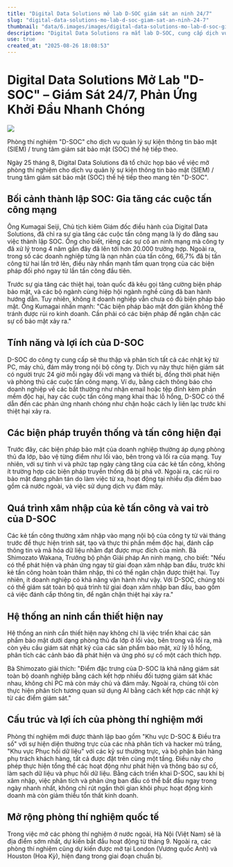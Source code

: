 ```yaml
---
title: "Digital Data Solutions mở lab D-SOC giám sát an ninh 24/7"
slug: "digital-data-solutions-mo-lab-d-soc-giam-sat-an-ninh-24-7"
thumbnail: "data/6.images/images/digital-data-solutions-mo-lab-d-soc-giam-sat-an-ninh-24-7.webp"
description: "Digital Data Solutions ra mắt lab D-SOC, cung cấp dịch vụ giám sát bảo mật 24/7 và ứng phó nhanh với tấn công mạng, giúp giảm thiểu rủi ro và tổn thất kinh doanh."
use: true
created_at: "2025-08-26 18:08:53"
---
```


# Digital Data Solutions Mở Lab "D-SOC" – Giám Sát 24/7, Phản Ứng Khởi Đầu Nhanh Chóng

![](/images/20250826-35237173-zdnet-000-1-view.webp)

Phòng thí nghiệm "D-SOC" cho dịch vụ quản lý sự kiện thông tin bảo mật (SIEM) / trung tâm giám sát bảo mật (SOC) thế hệ tiếp theo.

Ngày 25 tháng 8, Digital Data Solutions đã tổ chức họp báo về việc mở phòng thí nghiệm cho dịch vụ quản lý sự kiện thông tin bảo mật (SIEM) / trung tâm giám sát bảo mật (SOC) thế hệ tiếp theo mang tên "D-SOC".

## Bối cảnh thành lập SOC: Gia tăng các cuộc tấn công mạng

Ông Kumagai Seiji, Chủ tịch kiêm Giám đốc điều hành của Digital Data Solutions, đã chỉ ra sự gia tăng các cuộc tấn công mạng là lý do đằng sau việc thành lập SOC. Ông cho biết, riêng các sự cố an ninh mạng mà công ty đã xử lý trong 4 năm gần đây đã lên tới hơn 20.000 trường hợp. Ngoài ra, trong số các doanh nghiệp từng là nạn nhân của tấn công, 66,7% đã bị tấn công từ hai lần trở lên, điều này nhấn mạnh tầm quan trọng của các biện pháp đối phó ngay từ lần tấn công đầu tiên.

Trước sự gia tăng các thiệt hại, toàn quốc đã kêu gọi tăng cường biện pháp bảo mật, và các bộ ngành cùng hiệp hội ngành nghề cũng đã ban hành hướng dẫn. Tuy nhiên, không ít doanh nghiệp vẫn chưa có đủ biện pháp bảo mật. Ông Kumagai nhấn mạnh: "Các biện pháp bảo mật đơn giản không thể tránh được rủi ro kinh doanh. Cần phải có các biện pháp để ngăn chặn các sự cố bảo mật xảy ra."

## Tính năng và lợi ích của D-SOC

D-SOC do công ty cung cấp sẽ thu thập và phân tích tất cả các nhật ký từ PC, máy chủ, đám mây trong nội bộ công ty. Dịch vụ này thực hiện giám sát có người trực 24 giờ mỗi ngày đối với mạng và thiết bị, đồng thời phát hiện và phòng thủ các cuộc tấn công mạng. Ví dụ, bằng cách thông báo cho doanh nghiệp về các bất thường như nhận email hoặc tệp đính kèm phần mềm độc hại, hay các cuộc tấn công mạng khai thác lỗ hổng, D-SOC có thể dẫn đến các phản ứng nhanh chóng như chặn hoặc cách ly liên lạc trước khi thiệt hại xảy ra.

## Các biện pháp truyền thống và tấn công hiện đại

Trước đây, các biện pháp bảo mật của doanh nghiệp thường áp dụng phòng thủ đa lớp, bảo vệ từng điểm như lối vào, bên trong và lối ra của mạng. Tuy nhiên, với sự tinh vi và phức tạp ngày càng tăng của các kẻ tấn công, không ít trường hợp các biện pháp truyền thống đã bị phá vỡ. Ngoài ra, các rủi ro bảo mật đang phân tán do làm việc từ xa, hoạt động tại nhiều địa điểm bao gồm cả nước ngoài, và việc sử dụng dịch vụ đám mây.

## Quá trình xâm nhập của kẻ tấn công và vai trò của D-SOC

Các kẻ tấn công thường xâm nhập vào mạng nội bộ của công ty từ vài tháng trước để thực hiện trinh sát, tạo và thực thi phần mềm độc hại, đánh cắp thông tin và mã hóa dữ liệu nhằm đạt được mục đích của mình. Bà Shimozato Wakana, Trưởng bộ phận Giải pháp An ninh mạng, cho biết: "Nếu có thể phát hiện và phản ứng ngay từ giai đoạn xâm nhập ban đầu, trước khi kẻ tấn công hoàn toàn thâm nhập, thì có thể ngăn chặn được thiệt hại. Tuy nhiên, ít doanh nghiệp có khả năng vận hành như vậy. Với D-SOC, chúng tôi có thể giám sát toàn bộ quá trình từ giai đoạn xâm nhập ban đầu, bao gồm cả việc đánh cắp thông tin, để ngăn chặn thiệt hại xảy ra."

## Hệ thống an ninh cần thiết hiện nay

Hệ thống an ninh cần thiết hiện nay không chỉ là việc triển khai các sản phẩm bảo mật dưới dạng phòng thủ đa lớp ở lối vào, bên trong và lối ra, mà còn yêu cầu giám sát nhật ký của các sản phẩm bảo mật, xử lý lỗ hổng, phân tích các cảnh báo đã phát hiện và ứng phó sự cố một cách thích hợp.

Bà Shimozato giải thích: "Điểm đặc trưng của D-SOC là khả năng giám sát toàn bộ doanh nghiệp bằng cách kết hợp nhiều đối tượng giám sát khác nhau, không chỉ PC mà còn máy chủ và đám mây. Ngoài ra, chúng tôi còn thực hiện phân tích tương quan sử dụng AI bằng cách kết hợp các nhật ký từ các điểm giám sát."

## Cấu trúc và lợi ích của phòng thí nghiệm mới

Phòng thí nghiệm mới được thành lập bao gồm "Khu vực D-SOC & Điều tra số" với sự hiện diện thường trực của các nhà phân tích và hacker mũ trắng, "Khu vực Phục hồi dữ liệu" với các kỹ sư thường trực, và bộ phận bán hàng phụ trách khách hàng, tất cả được đặt trên cùng một tầng. Điều này cho phép thực hiện tổng thể các hoạt động như phát hiện và thông báo sự cố, làm sạch dữ liệu và phục hồi dữ liệu. Bằng cách triển khai D-SOC, sau khi bị xâm nhập, việc phân tích và phản ứng ban đầu có thể bắt đầu ngay trong ngày nhanh nhất, không chỉ rút ngắn thời gian khôi phục hoạt động kinh doanh mà còn giảm thiểu tổn thất kinh doanh.

## Mở rộng phòng thí nghiệm quốc tế

Trong việc mở các phòng thí nghiệm ở nước ngoài, Hà Nội (Việt Nam) sẽ là địa điểm sớm nhất, dự kiến bắt đầu hoạt động từ tháng 9. Ngoài ra, các phòng thí nghiệm cũng dự kiến được mở tại London (Vương quốc Anh) và Houston (Hoa Kỳ), hiện đang trong giai đoạn chuẩn bị.